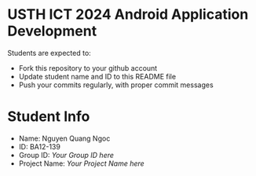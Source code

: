 USTH ICT 2024 Android Application Development
=====================================================

Students are expected to:

* Fork this repository to your github account
* Update student name and ID to this README file
* Push your commits regularly, with proper commit messages

Student Info
=======================

* Name: Nguyen Quang Ngoc
* ID: BA12-139
* Group ID: *Your Group ID here*
* Project Name: *Your Project Name here*
